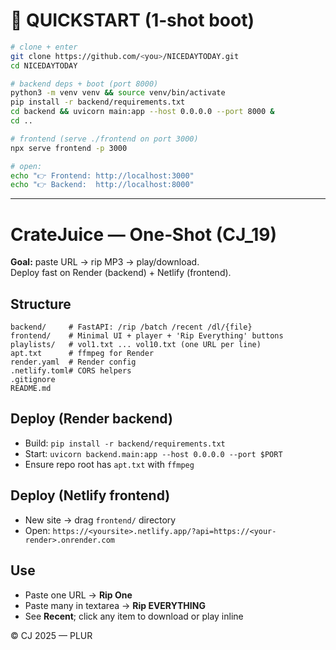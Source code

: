 
# 🚀 QUICKSTART (1‑shot boot)

```bash
# clone + enter
git clone https://github.com/<you>/NICEDAYTODAY.git
cd NICEDAYTODAY

# backend deps + boot (port 8000)
python3 -m venv venv && source venv/bin/activate
pip install -r backend/requirements.txt
cd backend && uvicorn main:app --host 0.0.0.0 --port 8000 &
cd ..

# frontend (serve ./frontend on port 3000)
npx serve frontend -p 3000

# open:
echo "👉 Frontend: http://localhost:3000"
echo "👉 Backend:  http://localhost:8000"
```

---

# CrateJuice — One‑Shot (CJ_19)

**Goal:** paste URL → rip MP3 → play/download.  
Deploy fast on Render (backend) + Netlify (frontend).

## Structure
```
backend/     # FastAPI: /rip /batch /recent /dl/{file}
frontend/    # Minimal UI + player + 'Rip Everything' buttons
playlists/   # vol1.txt ... vol10.txt (one URL per line)
apt.txt      # ffmpeg for Render
render.yaml  # Render config
.netlify.toml# CORS helpers
.gitignore
README.md
```

## Deploy (Render backend)
- Build: `pip install -r backend/requirements.txt`
- Start: `uvicorn backend.main:app --host 0.0.0.0 --port $PORT`
- Ensure repo root has `apt.txt` with `ffmpeg`

## Deploy (Netlify frontend)
- New site → drag `frontend/` directory
- Open: `https://<yoursite>.netlify.app/?api=https://<your-render>.onrender.com`

## Use
- Paste one URL → **Rip One**
- Paste many in textarea → **Rip EVERYTHING**
- See **Recent**; click any item to download or play inline

© CJ 2025 — PLUR

